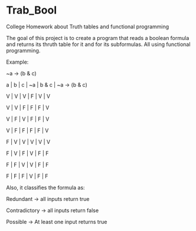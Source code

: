 # Trab_Bool
College Homework about Truth tables and functional programming

The goal of this project is to create a program that reads a boolean formula
and returns its thruth table for it and for its subformulas. All using functional
programming.

Example:

 ~a -> (b & c)

a | b | c | ~a | b & c | ~a -> (b & c)

V | V | V | F  | V     | V

V | V | F | F  | F     | V

V | F | V | F  | F     | V

V | F | F | F  | F     | V

F | V | V | V  | V     | V

F | V | F | V  | F     | F

F | F | V | V  | F     | F

F | F | F | V  | F     | F

Also, it classifies the formula as:

Redundant -> all inputs return true

Contradictory -> all inputs return false

Possible -> At least one input returns true
